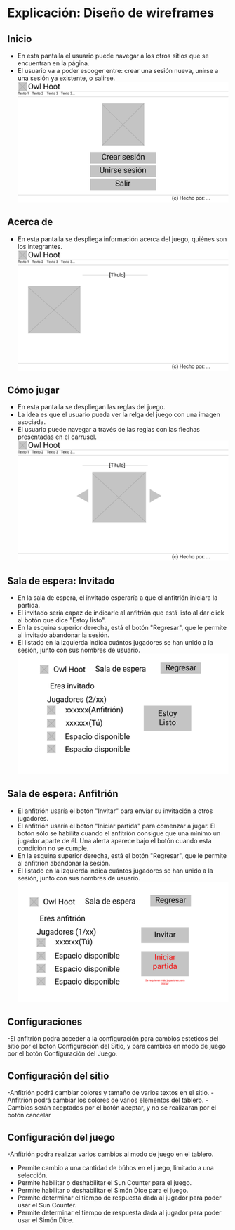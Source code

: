 # Explicación: Diseño de wireframes

## Inicio
- En esta pantalla el usuario puede navegar a los otros sitios que se encuentran en la página. 
- El usuario va a poder escoger entre: crear una sesión nueva, unirse a una sesión ya existente, o salirse. 
![Pantalla de Inicio](img/Inicio.svg)

## Acerca de 
- En esta pantalla se despliega información acerca del juego, quiénes son los integrantes. 
![Pantalla acerca de](img/AcercaDe.svg)

## Cómo jugar 
- En esta pantalla se despliegan las reglas del juego. 
- La idea es que el usuario pueda ver la relga del juego con una imagen asociada. 
- El usuario puede navegar a través de las reglas con las flechas presentadas en el carrusel. 
![Pantalla sobre cómo jugar](img/ComoJugar.svg)


## Sala de espera: Invitado

- En la sala de espera, el invitado esperaría a que el anfitrión iniciara la partida.
- El invitado sería capaz de indicarle al anfitrión que está listo al dar click al botón que dice "Estoy listo".
- En la esquina superior derecha, está el botón "Regresar", que le permite al invitado abandonar la sesión.
- El listado en la izquierda indica cuántos jugadores se han unido a la sesión, junto con sus nombres de usuario.
![Pantalla del invitado](img/SalaEspera1.svg)

## Sala de espera: Anfitrión
- El anfitrión usaría el botón "Invitar" para enviar su invitación a otros jugadores.
- El anfitrión usaría el botón "Iniciar partida" para comenzar a jugar. El botón sólo se habilita cuando el anfitrión consigue que una mínimo un jugador aparte de él. Una alerta aparece bajo el botón cuando esta condición no se cumple.
- En la esquina superior derecha, está el botón "Regresar", que le permite al anfitrión abandonar la sesión.
- El listado en la izquierda indica cuántos jugadores se han unido a la sesión, junto con sus nombres de usuario.
![Pantalla del invitado](img/SalaEspera2.svg)


## Configuraciones
-El anfitrión podra acceder a la configuración para cambios esteticos del sitio por el botón Configuración del Sitio, y para cambios en modo de juego por el botón Configuración del Juego.

## Configuración del sitio
-Anfitrión podrá cambiar colores y tamaño de varios textos en el sitio.
-Anfitrión podrá cambiar los colores de varios elementos del 
tablero.
-Cambios serán aceptados por el botón aceptar, y no se realizaran 
por el botón cancelar

## Configuración del juego
-Anfitrión podra realizar varios cambios al modo de juego en el 
tablero.
- Permite cambio a una cantidad de búhos en el juego, limitado a una selección.
- Permite habilitar o deshabilitar el Sun Counter para el juego.
- Permite habilitar o deshabilitar el Simón Dice para el juego.
- Permite determinar el tiempo de respuesta dada al jugador para
poder usar el Sun Counter.
- Permite determinar el tiempo de respuesta dada al jugador para
poder usar el Simón Dice.

